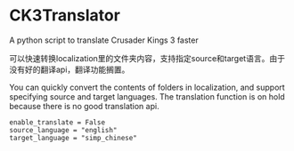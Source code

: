 # CK3Translator
A python script to translate Crusader Kings 3 faster

可以快速转换localization里的文件夹内容，支持指定source和target语言。由于没有好的翻译api，翻译功能搁置。

You can quickly convert the contents of folders in localization, and support specifying source and target languages. The translation function is on hold because there is no good translation api.

```
enable_translate = False
source_language = "english"
target_language = "simp_chinese"
```